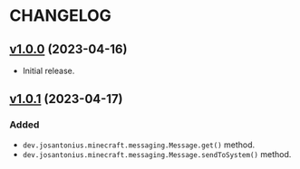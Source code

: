 # CHANGELOG

## [v1.0.0](https://github.com/josantonius/minecraft-messaging/releases/tag/v1.0.0) (2023-04-16)

* Initial release.

## [v1.0.1](https://github.com/josantonius/minecraft-messaging/releases/tag/v1.0.1) (2023-04-17)

### Added

* `dev.josantonius.minecraft.messaging.Message.get()` method.
* `dev.josantonius.minecraft.messaging.Message.sendToSystem()` method.

